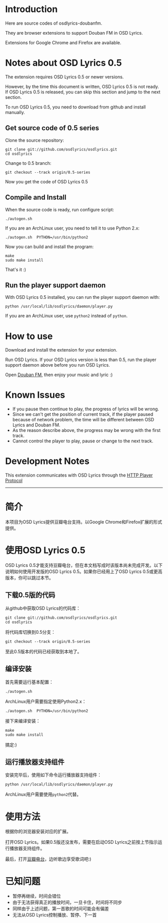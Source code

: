 Introduction
==========

Here are source codes of osdlyrics-doubanfm.

They are browser extensions to support Douban FM in OSD Lyrics.

Extensions for Google Chrome and Firefox are available.

Notes about OSD Lyrics 0.5
==========

The extension requires OSD Lyrics 0.5 or newer versions.

However, by the time this document is written, OSD Lyrics 0.5 is not ready. If OSD Lyrics 0.5 is released, you can skip this section and jump to the next section.

To run OSD Lyrics 0.5, you need to download from github and install manually.

Get source code of 0.5 series
----------

Clone the source repository:

    git clone git://github.com/osdlyrics/osdlyrics.git
    cd osdlyrics

Change to 0.5 branch:

    git checkout --track origin/0.5-series

Now you get the code of OSD Lyrics 0.5

Compile and Install
----------

When the source code is ready, run configure script:

    ./autogen.sh

If you are an ArchLinux user, you need to tell it to use Python 2.x:

    ./autogen.sh  PYTHON=/usr/bin/python2

Now you can build and install the program:

    make
    sudo make install

That's it :)

Run the player support daemon
----------

With OSD Lyrics 0.5 installed, you can run the player support daemon with:

    python /usr/local/lib/osdlyrics/daemon/player.py

If you are an ArchLinux user, use `python2` instead of `python`.


How to use
==========

Download and install the extension for your extension.

Run OSD Lyrics. If your OSD Lyrics version is less than 0.5, run the player support daemon above before you run OSD Lyrics.

Open [Douban FM](http://douban.fm), then enjoy your music and lyric :)

Known Issues
==========

* If you pause then continue to play, the progress of lyrics will be wrong.
* Since we can't get the position of current track, if the player paused because of network problem, the time will be different between OSD Lyrics and Douban FM.
* As the reason describe above, the progress may be wrong with the first track.
* Cannot control the player to play, pause or change to the next track.

Development Notes
==========

This extension communicates with OSD Lyrics through the [HTTP Player Protocol](https://github.com/osdlyrics/osdlyrics/blob/0.5-series/doc/http.rst)

----

简介
==========

本项目为OSD Lyrics提供豆瓣电台支持。以Google Chrome和Firefox扩展的形式提供。

使用OSD Lyrics 0.5
==========

OSD Lyrics 0.5才能支持豆瓣电台，但在本文档写成时该版本尚未完成开发。以下说明如何使用开发版的OSD Lyrics 0.5。如果你已经用上了OSD Lyrics 0.5或更高版本，你可以跳过本节。

下载0.5版的代码
----------

从github中获取OSD Lyrics的代码库：

    git clone git://github.com/osdlyrics/osdlyrics.git
    cd osdlyrics

将代码库切换到0.5分支：

    git checkout --track origin/0.5-series

至此0.5版本的代码已经获取到本地了。

编译安装
----------

首先需要运行基本配置：

    ./autogen.sh

ArchLinux用户需要指定使用Python2.x：

    ./autogen.sh  PYTHON=/usr/bin/python2

接下来编译安装：

    make
    sudo make install

搞定:)

运行播放器支持组件
----------

安装完毕后，使用如下命令运行播放器支持组件：

    python /usr/local/lib/osdlyrics/daemon/player.py

ArchLinux用户需要使用`python2`代替。


使用方法
==========

根据你的浏览器安装对应的扩展。

打开OSD Lyrics。如果0.5版还没发布，需要在启动OSD Lyrics之前按上节指示运行播放器支持组件。

最后，打开[豆瓣电台](http://douban.fm)，边听歌边享受歌词吧:)

已知问题
==========
* 暂停再继续，时间会错位
* 由于无法获得真正的播放时间，一旦卡住，时间将不同步
* 同样由于上述问题，第一首歌的时间可能会有偏差
* 无法从OSD Lyrics控制播放、暂停、下一首
